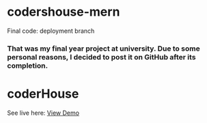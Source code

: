 # codershouse-mern

Final code: deployment branch
### That was my final year project at university. Due to some personal reasons, I decided to post it on GitHub after its completion.
# coderHouse
See live here: <a href="https://ultralord.me/">View Demo</a>

